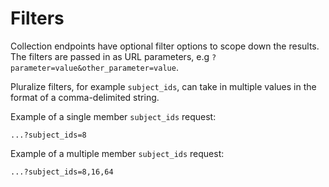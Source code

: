 # Filters

Collection endpoints have optional filter options to scope down the results. The filters are passed in as URL parameters, e.g `?parameter=value&other_parameter=value`.

Pluralize filters, for example `subject_ids`, can take in multiple values in the format of a comma-delimited string.

Example of a single member `subject_ids` request:

`...?subject_ids=8`

Example of a multiple member `subject_ids` request:

`...?subject_ids=8,16,64`
